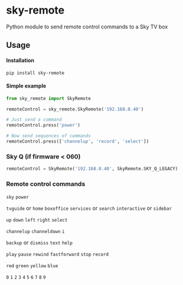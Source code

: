 # sky-remote
Python module to send remote control commands to a Sky TV box

## Usage
#### Installation
`pip install sky-remote`
#### Simple example
```python
from sky_remote import SkyRemote

remoteControl = sky_remote.SkyRemote('192.168.0.40')

# Just send a command
remoteControl.press('power')

# Now send sequences of commands
remoteControl.press(['channelup', 'record', 'select'])
```
### Sky Q (if firmware < 060)
```python
remoteControl = SkyRemote('192.168.0.40', SkyRemote.SKY_Q_LEGACY)
```
### Remote control commands
`sky` `power`

`tvguide` or `home` `boxoffice` `services` or `search` `interactive` or `sidebar`

`up` `down` `left` `right` `select`

`channelup` `channeldown` `i`

`backup` or `dismiss` `text` `help`

`play` `pause` `rewind` `fastforward` `stop` `record`

`red` `green` `yellow` `blue`

`0` `1` `2` `3` `4` `5` `6` `7` `8` `9`
